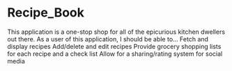 # Recipe_Book
This application is a one-stop shop for all of the epicurious kitchen dwellers out there. As a user of this application, I should be able to... Fetch and display recipes Add/delete and edit recipes Provide grocery shopping lists for each recipe and a check list  Allow for a sharing/rating system for social media
